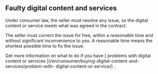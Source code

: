 ##  Faulty digital content and services

Under consumer law, the seller must resolve any issue, so the digital content
or service meets what was agreed in the contract.

The seller must correct the issue for free, within a _reasonable_ time and
without significant inconvenience to you. A reasonable time means the shortest
possible time to fix the issue.

Get more information on what to do if you have [ problems with digital content
or services ](/en/consumer/buying-digital-content-and-services/problem-with-
digital-content-or-service/) .
